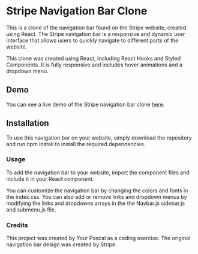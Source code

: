 # Stripe Navigation Bar Clone

This is a clone of the navigation bar found on the Stripe website, created using React. The Stripe navigation bar is a responsive and dynamic user interface that allows users to quickly navigate to different parts of the website.

This clone was created using React, including React Hooks and Styled Components. It is fully responsive and includes hover animations and a dropdown menu.

## Demo

You can see a live demo of the Stripe navigation bar clone [here](https://pascalprojects-stripe-clone.netlify.app).

## Installation

To use this navigation bar on your website, simply download the repository and run npm install to install the required dependencies.

### Usage

To add the navigation bar to your website, import the component files and include it in your React component.

You can customize the navigation bar by changing the colors and fonts in the index.css. You can also add or remove links and dropdown menus by modifying the links and dropdowns arrays in the the Navbar.js sidebar.js and submenu.js file.

### Credits

This project was created by Your Pascal as a coding exercise. The original navigation bar design was created by Stripe.
